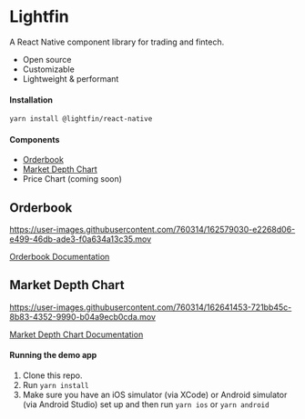 # Lightfin

A React Native component library for trading and fintech.

- Open source
- Customizable
- Lightweight & performant

#### Installation

```bash
yarn install @lightfin/react-native
```

#### Components

- [Orderbook](#orderbook)
- [Market Depth Chart](#market-depth-chart)
- Price Chart (coming soon)

## Orderbook

https://user-images.githubusercontent.com/760314/162579030-e2268d06-e499-46db-ade3-f0a634a13c35.mov

[Orderbook Documentation](docs/orderbook.md)

## Market Depth Chart

https://user-images.githubusercontent.com/760314/162641453-721bb45c-8b83-4352-9990-b04a9ecb0cda.mov

[Market Depth Chart Documentation](docs/market-depth-chart.md)

#### Running the demo app

1. Clone this repo.
2. Run `yarn install`
3. Make sure you have an iOS simulator (via XCode) or Android simulator (via Android Studio) set up and then run `yarn ios` or `yarn android`
